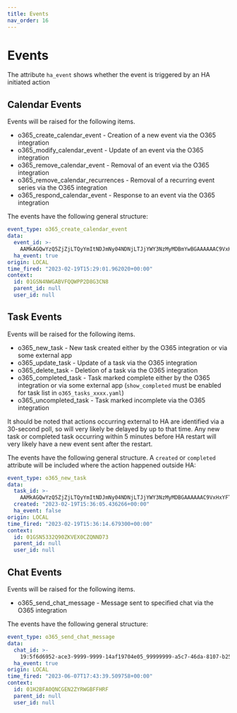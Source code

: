 ```yaml
---
title: Events
nav_order: 16
---
```


# Events

The attribute `ha_event` shows whether the event is triggered by an HA initiated action

##  Calendar Events

Events will be raised for the following items.

- o365_create_calendar_event - Creation of a new event via the O365 integration
- o365_modify_calendar_event - Update of an event via the O365 integration
- o365_remove_calendar_event - Removal of an event via the O365 integration
- o365_remove_calendar_recurrences - Removal of a recurring event series via the O365 integration
- o365_respond_calendar_event - Response to an event via the O365 integration

The events have the following general structure:

```yaml
event_type: o365_create_calendar_event
data:
  event_id: >-
    AAMkAGQwYzQ5ZjZjLTQyYmItNDJmNy04NDNjLTJjYWY3NzMyMDBmYwBGAAAAAAC9VxHxYFrdCHSJkXtJ-BwCoiRErLbiNRJDCFyMjq4khAAY9v0_vAACoiRErLbiNRJDCFyMjq4khAAcZSY4SAAA=
  ha_event: true
origin: LOCAL
time_fired: "2023-02-19T15:29:01.962020+00:00"
context:
  id: 01GSN4NWGABVFQQWPP2D8G3CN8
  parent_id: null
  user_id: null
```

##  Task Events

Events will be raised for the following items.

- o365_new_task - New task created either by the O365 integration or via some external app
- o365_update_task - Update of a task via the O365 integration
- o365_delete_task - Deletion of a task via the O365 integration
- o365_completed_task - Task marked complete either by the O365 integration or via some external app (`show_completed` must be enabled for task list in `o365_tasks_xxxx.yaml`)
- o365_uncompleted_task - Task marked incomplete via the O365 integration

It should be noted that actions occurring external to HA are identified via a 30-second poll, so will very likely be delayed by up to that time. Any new task or completed task occurring within 5 minutes before HA restart will very likely have a new event sent after the restart.

The events have the following general structure. A `created` or `completed` attribute will be included where the action happened outside HA:

```yaml
event_type: o365_new_task
data:
  task_id: >-
    AAMkAGQwYzQ5ZjZjLTQyYmItNDJmNy04NDNjLTJjYWY3NzMyMDBGAAAAAAC9VxHxYFTdSrdCHSJkXtJ-BwCoiRErLbiNRJDCFyMjq4khAAbWN3xqAACoiRErLbiNRJDCFyMjq4khAAcZSXKvAAA=
  created: "2023-02-19T15:36:05.436266+00:00"
  ha_event: false
origin: LOCAL
time_fired: "2023-02-19T15:36:14.679300+00:00"
context:
  id: 01GSN5332Q90ZKVEX0CZQNND73
  parent_id: null
  user_id: null
```
##  Chat Events

Events will be raised for the following items.

- o365_send_chat_message - Message sent to specified chat via the O365 integration

The events have the following general structure:

```yaml
event_type: o365_send_chat_message
data:
  chat_id: >-
    19:5f6d6952-ace3-9999-9999-14af19704e05_99999999-a5c7-46da-8107-b25090a1ed66@unq.gbl.spaces
  ha_event: true
origin: LOCAL
time_fired: "2023-06-07T17:43:39.509758+00:00"
context:
  id: 01H2BFA0QNCGEN2ZYRWGBFFHRF
  parent_id: null
  user_id: null
```